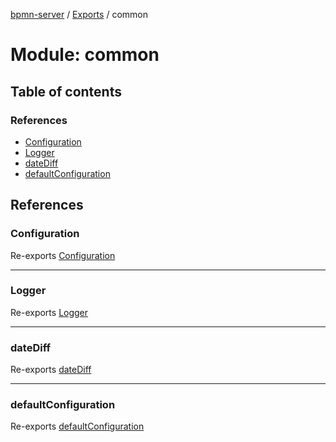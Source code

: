[bpmn-server](../README.md) / [Exports](../modules.md) / common

# Module: common

## Table of contents

### References

- [Configuration](common.md#configuration)
- [Logger](common.md#logger)
- [dateDiff](common.md#datediff)
- [defaultConfiguration](common.md#defaultconfiguration)

## References

### Configuration

Re-exports [Configuration](../classes/common_DefaultConfiguration.Configuration.md)

___

### Logger

Re-exports [Logger](../classes/common_Logger.Logger.md)

___

### dateDiff

Re-exports [dateDiff](common_timer.md#datediff)

___

### defaultConfiguration

Re-exports [defaultConfiguration](common_DefaultConfiguration.md#defaultconfiguration)
